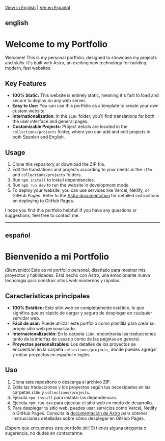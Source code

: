 [View in English](#english) | [Ver en Español](#español)

## english

# Welcome to my Portfolio

Welcome! This is my personal portfolio, designed to showcase my projects and skills. It's built with Astro, an exciting new technology for building modern, fast websites.

## Key Features

- **100% Static:** This website is entirely static, meaning it's fast to load and secure to deploy on any web server.
- **Easy to Use:** You can use this portfolio as a template to create your own custom website.
- **Internationalization:** In the `i18n` folder, you'll find translations for both the user interface and general pages.
- **Customizable Projects:** Project details are located in the `collections/projects` folder, where you can add and edit projects in both Spanish and English.

## Usage

1. Clone this repository or download the ZIP file.
2. Edit the translations and projects according to your needs in the `i18n` and `collections/projects` folders.
3. Run `npm install` to install dependencies.
4. Run `npm run dev` to run the website in development mode.
5. To deploy your website, you can use services like Vercel, Netlify, or GitHub Pages. Refer to the [Astro documentation](https://docs.astro.build/en/guides/deploy/github/) for detailed instructions on deploying to GitHub Pages.

I hope you find this portfolio helpful! If you have any questions or suggestions, feel free to contact me.

<hr/>

## español

# Bienvenido a mi Portfolio

¡Bienvenido! Este es mi portfolio personal, diseñado para mostrar mis proyectos y habilidades. Está hecho con Astro, una emocionante nueva tecnología para construir sitios web modernos y rápidos.

## Características principales

- **100% Estático:** Este sitio web es completamente estático, lo que significa que es rápido de cargar y seguro de desplegar en cualquier servidor web.
- **Fácil de usar:** Puede utilizar este portfolio como plantilla para crear su propio sitio web personalizado.
- **Internacionalización:** En la carpeta `i18n`, encontrarás las traducciones tanto de la interfaz de usuario como de las páginas en general.
- **Proyectos personalizables:** Los detalles de los proyectos se encuentran en la carpeta `collections/projects`, donde puedes agregar y editar proyectos en español e inglés.

## Uso

1. Clona este repositorio o descarga el archivo ZIP.
2. Edita las traducciones y los proyectos según tus necesidades en las carpetas `i18n` y `collections/projects`.
3. Ejecuta `npm install` para instalar las dependencias.
4. Ejecuta `npm run dev` para ejecutar el sitio web en modo de desarrollo.
5. Para desplegar tu sitio web, puedes usar servicios como Vercel, Netlify o GitHub Pages. Consulta la [documentación de Astro](https://docs.astro.build/en/guides/deploy/github/) para obtener instrucciones detalladas sobre cómo desplegar en GitHub Pages.

¡Espero que encuentres este portfolio útil! Si tienes alguna pregunta o sugerencia, no dudes en contactarme.
